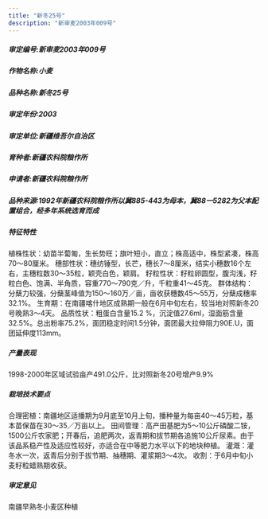 ```yaml
---
title: "新冬25号"
description: "新审麦2003年009号"
---
```

##### 审定编号:新审麦2003年009号

##### 作物名称:小麦

##### 品种名称:新冬25号

##### 审定年份:2003

##### 审定单位:新疆维吾尔自治区

##### 育种者:新疆农科院粮作所

##### 申请者:新疆农科院粮作所

##### 品种来源:1992年新疆农科院粮作所以冀885-443为母本，冀88一5282为父本配置组合，经多年系统选育而成

##### 特征特性
植株性状：幼苗半蔔匍，生长势旺；旗叶短小，直立；株高适中，株型紧凑，株高70～80厘米。
穗部性状：穗纺锤型，长芒，穗长7～8厘米，结实小穗数16个左右，主穗粒数30～35粒，颖壳白色，颖肩。
籽粒性状：籽粒卵圆型，腹沟浅，籽粒白色、饱满、半角质，容重770～790克／升，千粒重41～45克。
群体结构：分蘖力较强，分蘖茎峰值为150～160万／亩，亩收获穗数45～55万，分蘖成穗率32.1%。
生育期：在南疆喀什地区成熟期一般在6月中旬左右，较当地对照新冬20号晚熟3～4天。
品质性状：粗蛋白含量15.2 %，沉淀值27.6ml，湿面筋含量32.5%。总出粉率75.2%，面团稳定时间1.5分钟，面团最大拉伸阻力90E.U，面团延伸度113mm。


##### 产量表现
1998-2000年区域试验亩产491.0公斤，比对照新冬20号增产9.9%

##### 栽培技术要点
合理密植：南疆地区适播期为9月底至10月上旬，播种量为每亩40～45万粒，基本苗保苗在30～35／万亩以上。
田间管理：高产田基肥为5～10公斤磷酸二铵，1500公斤农家肥；开春后，追肥两次，返青期和拔节期各追施10公斤尿素。由于该品系稳产性及适应性较好，亦适合在中等肥力水平以下的地块种植。
灌溉：灌冬水一次，返青后分别于拔节期、抽穗期、灌浆期3～4次。
收割：于6月中旬小麦籽粒蜡熟期收获。


##### 审定意见
南疆早熟冬小麦区种植
